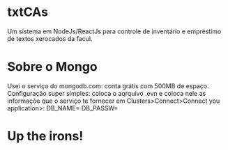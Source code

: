# txtCAs
Um sistema em NodeJs/ReactJs para controle de inventário e empréstimo de textos xerocados da facul.

# Sobre o Mongo
Usei o serviço do mongodb.com: conta grátis com 500MB de espaço. Configuração super simples: coloca o aqrquivo .evn e coloca nele as informaçõe que o serviço te fornecer em 
Clusters>Connect>Connect you application>:
DB_NAME=<seu usuario>
DB_PASSW=<sua senha>

# Up the irons!
